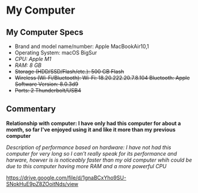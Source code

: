 # My Computer
## My Computer Specs
* Brand and model name/number: Apple MacBookAir10,1
* Operating System: macOS BigSur
* _CPU: Apple M1_
* _RAM: 8 GB_
* ~~Storage (HDD/SSD/Flash/etc.): 500 GB Flash~~
* ~~Wireless (Wi-Fi/Bluetooth): Wi-Fi: 18.20.222.20.7.8.104 Bluetooth: Apple Software Version: 8.0.3d9~~
* ~~Ports: 2 Thunderbolt/USB4~~
## Commentary

**Relationship with computer: I have only had this computer for about a month, so far I've enjoyed using it and like it more than my previous computer**

*Description of performance based on hardware: I have not had this computer for very long so I can't really speak for its performance and harware, howver is is noticeably faster than my old computer whih could be due to this computer having more RAM and a more powerful CPU*

https://drive.google.com/file/d/1gnaBCxYho9SU-SNokHuE9pZ8ZOoitNds/view
